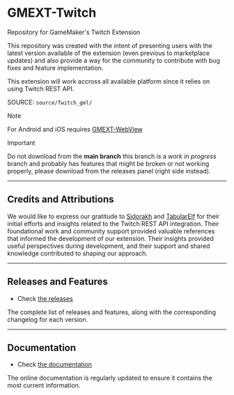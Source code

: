 # GMEXT-Twitch

Repository for GameMaker's Twitch Extension

This repository was created with the intent of presenting users with the latest version available of the extension (even previous to marketplace updates) and also provide a way for the community to contribute with bug fixes and feature implementation.

This extension will work accross all available platform since it relies on using Twitch REST API.

SOURCE: `source/Twitch_gml/`

> [!NOTE]
> For Android and iOS requires [GMEXT-WebView](https://github.com/YoYoGames/GMEXT-WebView)


> [!IMPORTANT]
> Do not download from the **main branch** this branch is a _work in progress_ branch and probably has features that might be broken or not working properly, please download from the releases panel (right side instead).

---

## Credits and Attributions

We would like to express our gratitude to [Sidorakh](https://github.com/sidorakh/twitch.gml) and [TabularElf](https://github.com/tabularelf/GMTwitch) for their initial efforts and insights related to the Twitch REST API integration. Their foundational work and community support provided valuable references that informed the development of our extension. Their insights provided useful perspectives during development, and their support and shared knowledge contributed to shaping our approach.

---

## Releases and Features

* Check [the releases](../../releases)

The complete list of releases and features, along with the corresponding changelog for each version.

---

## Documentation

* Check [the documentation](../../wiki)

The online documentation is regularly updated to ensure it contains the most current information. 
<!--
For those who prefer a different format, we also offer a HTML version. This HTML is directly converted from the GitHub Wiki content, ensuring consistency, although it may follow slightly behind in updates.

We encourage users to refer primarily to the GitHub Wiki for the latest information and updates. The HTML version, included with the extension and within the demo project's data files, serves as a secondary, static reference.

Additionally, if you're contributing new features through PR (Pull Requests), we kindly ask that you also provide accompanying documentation for these features, to maintain the comprehensiveness and usefulness of our resources.
-->
